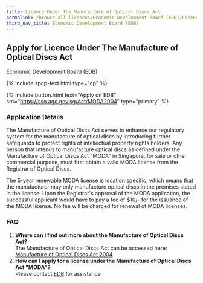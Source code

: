 ```yaml
---
title: Licence Under The Manufacture of Optical Discs Act
permalink: /browse-all-licences/Economic-Development-Board-(EDB)/Licence-Under-The-Manufacture-of-Optical-Discs-Act
third_nav_title: Economic Development Board (EDB)
---
```


## Apply for Licence Under The Manufacture of Optical Discs Act

Economic Development Board (EDB)

{% include spcp-text.html type="cp" %}

{% include button.html text="Apply on EDB" src="https://sso.agc.gov.sg/Act/MODA2004" type="primary" %}

<H3>Application Details</H3>

<p>The Manufacture of Optical Discs Act serves to enhance our regulatory system for the manufacture of optical discs by introducing further safeguards to protect rights of intellectual property rights holders. Any person that intends to manufacture optical discs as defined under the Manufacture of Optical Discs Act "MODA" in Singapore, for sale or other commercial purpose, must first obtain a valid MODA license from the Registrar of Optical Discs.</p>
 <p>The 5-year renewable MODA license is location specific, which means that the manufacturer may only manufacture optical discs in the premises stated in the license. Upon the Registrar's approval of the MODA application, the successful applicant would have to pay a fee of $10/- for the issuance of the MODA license. No fee will be charged for renewal of MODA licenses.</p>
 <h3>FAQ</h3>
 <ol>
 <li><strong>Where can I find out more about the Manufacture of Optical Discs Act?</strong><br />The Manufacture of Optical Discs Act can be accessed here: <a href="https://sso.agc.gov.sg/Act/MODA2004" target="_blank" rel="noopener">Manufacture of Optical Discs Act 2004</a></li>
 <li><strong>How can I apply for a license under the Manufacture of Optical Discs Act "MODA"?</strong><br />Please contact <a href="mailto:client_services@edb.gov.sg">EDB</a> for assistance</li>
 </ol>

